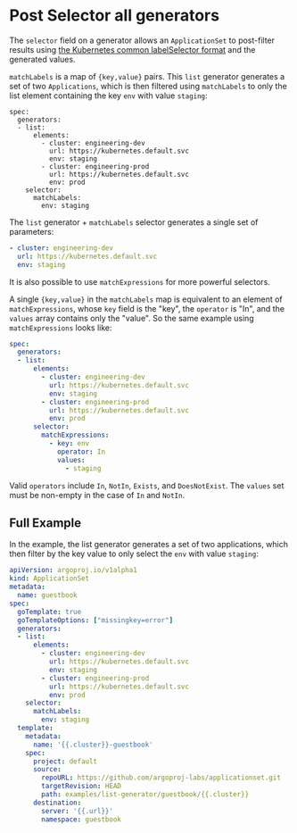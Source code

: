# Post Selector all generators

The `selector` field on a generator allows an `ApplicationSet` to post-filter results using [the Kubernetes common labelSelector format](https://kubernetes.io/docs/concepts/overview/working-with-objects/labels/#label-selectors) and the generated values.

`matchLabels` is a map of `{key,value}` pairs. This `list` generator generates a set of two `Applications`, which is then filtered using `matchLabels` to only the list element containing the key `env` with value `staging`:
```
spec:
  generators:
  - list:
      elements:
        - cluster: engineering-dev
          url: https://kubernetes.default.svc
          env: staging
        - cluster: engineering-prod
          url: https://kubernetes.default.svc
          env: prod
    selector:
      matchLabels:
        env: staging
```

The `list` generator + `matchLabels` selector generates a single set of parameters:
```yaml
- cluster: engineering-dev
  url: https://kubernetes.default.svc
  env: staging
```

It is also possible to use `matchExpressions` for more powerful selectors.

A single `{key,value}` in the `matchLabels` map is equivalent to an element of `matchExpressions`, whose `key` field is the "key", the `operator` is "In", and the `values` array contains only the "value". So the same example using `matchExpressions` looks like:
```yaml
spec:
  generators:
  - list:
      elements:
        - cluster: engineering-dev
          url: https://kubernetes.default.svc
          env: staging
        - cluster: engineering-prod
          url: https://kubernetes.default.svc
          env: prod
      selector:
        matchExpressions:
          - key: env
            operator: In
            values:
              - staging
```

Valid `operators` include `In`, `NotIn`, `Exists`, and `DoesNotExist`. The `values` set must be non-empty in the case of `In` and `NotIn`. 

## Full Example
In the example, the list generator generates a set of two applications, which then filter by the key value to only select the `env` with value `staging`:
```yaml
apiVersion: argoproj.io/v1alpha1
kind: ApplicationSet
metadata:
  name: guestbook
spec:
  goTemplate: true
  goTemplateOptions: ["missingkey=error"]
  generators:
  - list:
      elements:
        - cluster: engineering-dev
          url: https://kubernetes.default.svc
          env: staging
        - cluster: engineering-prod
          url: https://kubernetes.default.svc
          env: prod
    selector:
      matchLabels:
        env: staging
  template:
    metadata:
      name: '{{.cluster}}-guestbook'
    spec:
      project: default
      source:
        repoURL: https://github.com/argoproj-labs/applicationset.git
        targetRevision: HEAD
        path: examples/list-generator/guestbook/{{.cluster}}
      destination:
        server: '{{.url}}'
        namespace: guestbook
```

